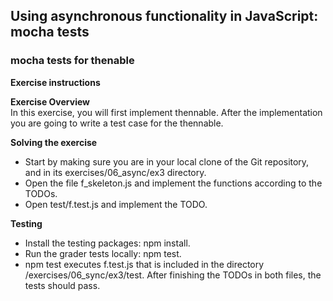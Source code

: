 ## Using asynchronous functionality in JavaScript: mocha tests

### mocha tests for thenable

**Exercise instructions** 

**Exercise Overview**  
In this exercise, you will first implement thennable. After the implementation you are going to write a test case for the thennable.

**Solving the exercise**  
  - Start by making sure you are in your local clone of the Git repository, and in its exercises/06_async/ex3 directory.
  - Open the file f_skeleton.js and implement the functions according to the TODOs.
  - Open test/f.test.js and implement the TODO.

**Testing**  
  - Install the testing packages: npm install.
  - Run the grader tests locally: npm test.
  - npm test executes f.test.js that is included in the directory /exercises/06_sync/ex3/test. After finishing the TODOs in both files, the tests should pass.


